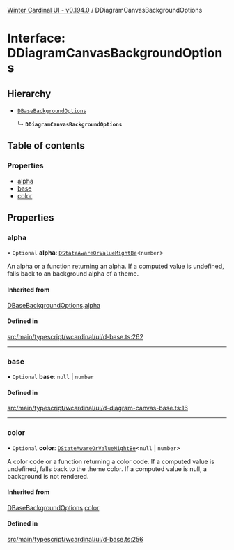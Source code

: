 [Winter Cardinal UI - v0.194.0](../index.md) / DDiagramCanvasBackgroundOptions

# Interface: DDiagramCanvasBackgroundOptions

## Hierarchy

- [`DBaseBackgroundOptions`](DBaseBackgroundOptions.md)

  ↳ **`DDiagramCanvasBackgroundOptions`**

## Table of contents

### Properties

- [alpha](DDiagramCanvasBackgroundOptions.md#alpha)
- [base](DDiagramCanvasBackgroundOptions.md#base)
- [color](DDiagramCanvasBackgroundOptions.md#color)

## Properties

### alpha

• `Optional` **alpha**: [`DStateAwareOrValueMightBe`](../index.md#dstateawareorvaluemightbe)<`number`\>

An alpha or a function returning an alpha.
If a computed value is undefined, falls back to an background alpha of a theme.

#### Inherited from

[DBaseBackgroundOptions](DBaseBackgroundOptions.md).[alpha](DBaseBackgroundOptions.md#alpha)

#### Defined in

[src/main/typescript/wcardinal/ui/d-base.ts:262](https://github.com/winter-cardinal/winter-cardinal-ui/blob/v0.194.0/src/main/typescript/wcardinal/ui/d-base.ts#L262)

___

### base

• `Optional` **base**: ``null`` \| `number`

#### Defined in

[src/main/typescript/wcardinal/ui/d-diagram-canvas-base.ts:16](https://github.com/winter-cardinal/winter-cardinal-ui/blob/v0.194.0/src/main/typescript/wcardinal/ui/d-diagram-canvas-base.ts#L16)

___

### color

• `Optional` **color**: [`DStateAwareOrValueMightBe`](../index.md#dstateawareorvaluemightbe)<``null`` \| `number`\>

A color code or a function returning a color code.
If a computed value is undefined, falls back to the theme color.
If a computed value is null, a background is not rendered.

#### Inherited from

[DBaseBackgroundOptions](DBaseBackgroundOptions.md).[color](DBaseBackgroundOptions.md#color)

#### Defined in

[src/main/typescript/wcardinal/ui/d-base.ts:256](https://github.com/winter-cardinal/winter-cardinal-ui/blob/v0.194.0/src/main/typescript/wcardinal/ui/d-base.ts#L256)
